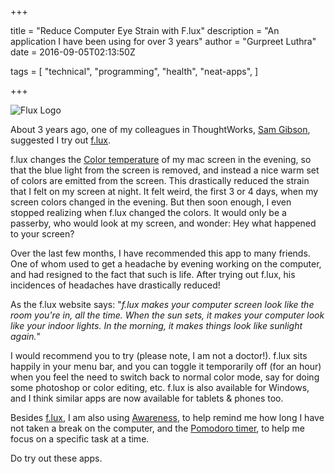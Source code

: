 +++

title = "Reduce Computer Eye Strain with F.lux"
description = "An application I have been using for over 3 years"
author = "Gurpreet Luthra"
date = 2016-09-05T02:13:50Z

tags = [
    "technical",
    "programming",
    "health",
    "neat-apps",
]

+++

![Flux Logo](/images/general/flux-logo.jpg)

About 3 years ago, one of my colleagues in ThoughtWorks, [Sam Gibson](https://www.thoughtworks.com/profiles/sam-gibson), suggested I try out [f.lux](https://justgetflux.com/).

f.lux changes the [Color temperature](http://www.eizo.com/library/basics/color_temperature_on_an_LCD_monitor/) of my mac screen in the evening, so that the blue light from the screen is removed, and 
instead a nice warm set of colors are emitted from the screen. This drastically reduced the strain that I felt on my screen
at night. It felt weird, the first 3 or 4 days, when my screen colors changed in the evening. But then soon enough, I 
even stopped realizing when f.lux changed the colors. It would only be a passerby, who would look at my screen, and wonder: 
Hey what happened to your screen?
 
Over the last few months, I have recommended this app to many friends. One of whom used to get a headache by evening 
working on the computer, and had resigned to the fact that such is life. After trying out f.lux, his incidences of headaches
have drastically reduced!
 
As the f.lux website says: "_f.lux makes your computer screen look like the room you're in, all the time. 
When the sun sets, it makes your computer look like your indoor lights. In the morning, it makes things look 
like sunlight again._" 

I would recommend you to try (please note, I am not a doctor!). f.lux sits happily in your menu bar, and you can toggle it 
temporarily off (for an hour) when you feel the need to switch back to normal color mode, say for doing some photoshop or color
editing, etc. f.lux is also available for Windows, and I think similar apps are now available for tablets  & phones too.

Besides [f.lux](https://justgetflux.com/), I am also using [Awareness](http://iamfutureproof.com/tools/awareness/), to help 
remind me how long I have not taken a break on the computer, and the
[Pomodoro timer](https://itunes.apple.com/us/app/pomodoro-time-focus-timer/id953426154?ls=1&mt=8), 
to help me focus on a specific task at a time.

Do try out these apps. 
